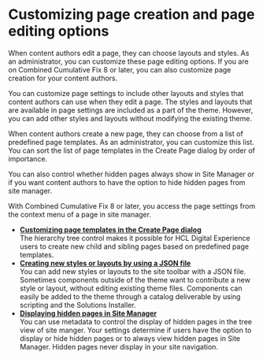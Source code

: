 # Customizing page creation and page editing options

When content authors edit a page, they can choose layouts and styles. As an administrator, you can customize these page editing options. If you are on Combined Cumulative Fix 8 or later, you can also customize page creation for your content authors.

You can customize page settings to include other layouts and styles that content authors can use when they edit a page. The styles and layouts that are available in page settings are included as a part of the theme. However, you can add other styles and layouts without modifying the existing theme.

When content authors create a new page, they can choose from a list of predefined page templates. As an administrator, you can customize this list. You can sort the list of page templates in the Create Page dialog by order of importance.

You can also control whether hidden pages always show in Site Manager or if you want content authors to have the option to hide hidden pages from site manager.

With Combined Cumulative Fix 8 or later, you access the page settings from the context menu of a page in site manager.

-   **[Customizing page templates in the Create Page dialog](../admin-system/epc_custom_page_dialog.md)**  
The hierarchy tree control makes it possible for HCL Digital Experience users to create new child and sibling pages based on predefined page templates.
-   **[Creating new styles or layouts by using a JSON file](../rwd/rwd_add_layout_outside.md)**  
You can add new styles or layouts to the site toolbar with a JSON file. Sometimes components outside of the theme want to contribute a new style or layout, without editing existing theme files. Components can easily be added to the theme through a catalog deliverable by using scripting and the Solutions Installer.
-   **[Displaying hidden pages in Site Manager](../admin-system/toolbar_sm_disply_hidden.md)**  
 You can use metadata to control the display of hidden pages in the tree view of site manger. Your settings determine if users have the option to display or hide hidden pages or to always view hidden pages in Site Manager. Hidden pages never display in your site navigation.


